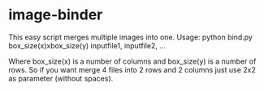 # image-binder
This easy script merges multiple images into one. 
Usage:
python bind.py box_size(x)xbox_size(y) inputfile1, inputfile2, ...

Where box_size(x) is a number of columns and box_size(y) is a number of rows. So if you want merge 4 files into 2 rows and 2 columns just use 2x2 as parameter (without spaces).
